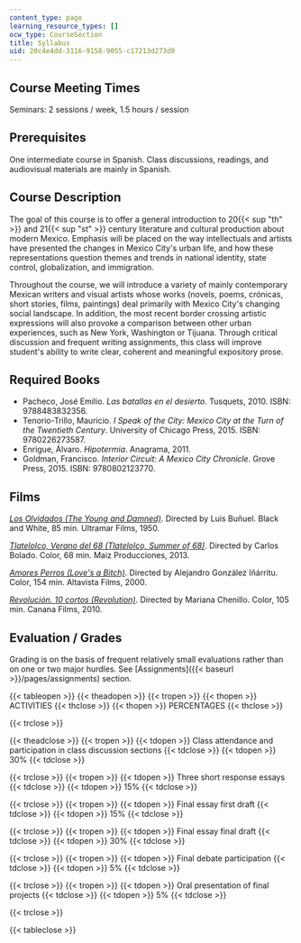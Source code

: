 ```yaml
---
content_type: page
learning_resource_types: []
ocw_type: CourseSection
title: Syllabus
uid: 20c4e4dd-3116-9158-9055-c17213d273d9
---
```


Course Meeting Times
--------------------

Seminars: 2 sessions / week, 1.5 hours / session

Prerequisites
-------------

One intermediate course in Spanish. Class discussions, readings, and audiovisual materials are mainly in Spanish.

Course Description
------------------

The goal of this course is to offer a general introduction to 20{{< sup "th" >}} and 21{{< sup "st" >}} century literature and cultural production about modern Mexico. Emphasis will be placed on the way intellectuals and artists have presented the changes in Mexico City's urban life, and how these representations question themes and trends in national identity, state control, globalization, and immigration.

Throughout the course, we will introduce a variety of mainly contemporary Mexican writers and visual artists whose works (novels, poems, crónicas, short stories, films, paintings) deal primarily with Mexico City's changing social landscape. In addition, the most recent border crossing artistic expressions will also provoke a comparison between other urban experiences, such as New York, Washington or Tijuana. Through critical discussion and frequent writing assignments, this class will improve student's ability to write clear, coherent and meaningful expository prose.

Required Books
--------------

*   Pacheco, José Emilio. _Las batallas en el desierto_. Tusquets, 2010. ISBN: 9788483832356.
*   Tenorio-Trillo, Mauricio. _I Speak of the City: Mexico City at the Turn of the Twentieth Century_. University of Chicago Press, 2015. ISBN: 9780226273587.
*   Enrigue, Álvaro. _Hipotermia_. Anagrama, 2011.
*   Goldman, Francisco. _Interior Circuit: A Mexico City Chronicle_. Grove Press, 2015. ISBN: 9780802123770.

Films
-----

[_Los Olvidados (The Young and Damned)_](http://www.imdb.com/title/tt0042804/). Directed by Luis Buñuel. Black and White, 85 min. Ultramar Films, 1950.

[_Tlatelolco, Verano del 68 (Tlatelolco, Summer of 68)_](http://www.imdb.com/title/tt1565995/?ref_=fn_al_tt_1). Directed by Carlos Bolado. Color, 68 min. Maiz Producciones, 2013.

[_Amores Perros (Love's a Bitch)_](http://www.imdb.com/title/tt0245712/?ref_=nv_sr_1). Directed by Alejandro González Iñárritu. Color, 154 min. Altavista Films, 2000.

[_Revolución. 10 cortos (Revolution)_](http://www.imdb.com/title/tt1578267/). Directed by Mariana Chenillo. Color, 105 min. Canana Films, 2010.

Evaluation / Grades
-------------------

Grading is on the basis of frequent relatively small evaluations rather than on one or two major hurdles. See [Assignments]({{< baseurl >}}/pages/assignments) section.

{{< tableopen >}}
{{< theadopen >}}
{{< tropen >}}
{{< thopen >}}
ACTIVITIES
{{< thclose >}}
{{< thopen >}}
PERCENTAGES
{{< thclose >}}

{{< trclose >}}

{{< theadclose >}}
{{< tropen >}}
{{< tdopen >}}
Class attendance and participation in class discussion sections
{{< tdclose >}}
{{< tdopen >}}
30%
{{< tdclose >}}

{{< trclose >}}
{{< tropen >}}
{{< tdopen >}}
Three short response essays
{{< tdclose >}}
{{< tdopen >}}
15%
{{< tdclose >}}

{{< trclose >}}
{{< tropen >}}
{{< tdopen >}}
Final essay first draft
{{< tdclose >}}
{{< tdopen >}}
15%
{{< tdclose >}}

{{< trclose >}}
{{< tropen >}}
{{< tdopen >}}
Final essay final draft
{{< tdclose >}}
{{< tdopen >}}
30%
{{< tdclose >}}

{{< trclose >}}
{{< tropen >}}
{{< tdopen >}}
Final debate participation
{{< tdclose >}}
{{< tdopen >}}
5%
{{< tdclose >}}

{{< trclose >}}
{{< tropen >}}
{{< tdopen >}}
Oral presentation of final projects
{{< tdclose >}}
{{< tdopen >}}
5%
{{< tdclose >}}

{{< trclose >}}

{{< tableclose >}}